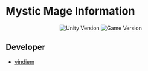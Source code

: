 <h1>Mystic Mage Information</h1>
<p align="center">
   <img src="https://img.shields.io/badge/Engine-2020.3.40f1-green" alt="Unity Version">
   <img src="https://img.shields.io/badge/Game%20version-v0.1%20(Alpha)-orange" alt="Game Version">
</p>

## Developer

- [vindiem](https://github.com/vindiem)
